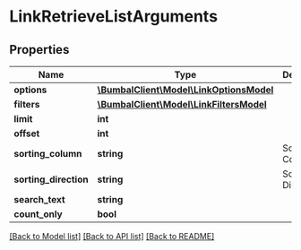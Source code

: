 # LinkRetrieveListArguments

## Properties
Name | Type | Description | Notes
------------ | ------------- | ------------- | -------------
**options** | [**\BumbalClient\Model\LinkOptionsModel**](LinkOptionsModel.md) |  | [optional] 
**filters** | [**\BumbalClient\Model\LinkFiltersModel**](LinkFiltersModel.md) |  | [optional] 
**limit** | **int** |  | [optional] 
**offset** | **int** |  | [optional] 
**sorting_column** | **string** | Sorting Column | [optional] 
**sorting_direction** | **string** | Sorting Direction | [optional] 
**search_text** | **string** |  | [optional] 
**count_only** | **bool** |  | [optional] 

[[Back to Model list]](../README.md#documentation-for-models) [[Back to API list]](../README.md#documentation-for-api-endpoints) [[Back to README]](../README.md)


